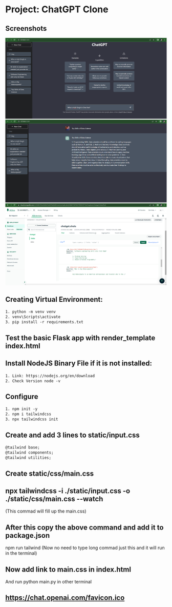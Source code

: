 # Project: ChatGPT Clone

## Screenshots
![ChatGPT Clone Main Page](Screenshots_of_ChatGPT_Clone/ChatGPT_Clone_1.png)
![ChatGPT Clone Response Page](Screenshots_of_ChatGPT_Clone/ChatGPT_Clone_2.png)
![ChatGPT Clone Response Page](Screenshots_of_ChatGPT_Clone/MonDB.png)

## Creating Virtual Environment:
    1. python -m venv venv
    2. venv\Scripts\activate
    3. pip install -r requirements.txt

## Test the basic Flask app with render_template index.html

## Install NodeJS Binary File if it is not installed:
    1. Link: https://nodejs.org/en/download
    2. Check Version node -v

## Configure
    1. npm init -y
    2. npm i tailwindcss
    3. npx tailwindcss init

## Create and add 3 lines to static/input.css
    @tailwind base;
    @tailwind components;
    @tailwind utilities;

## Create static/css/main.css

## npx tailwindcss -i ./static/input.css -o ./static/css/main.css --watch
(This commad will fill up the main.css)

## After this copy the above command and add it to package.json
npm run tailwind (Now no need to type long commad just this and it will run in the terminal)

## Now add link to main.css in index.html
And run python main.py in other terminal

## https://chat.openai.com/favicon.ico
